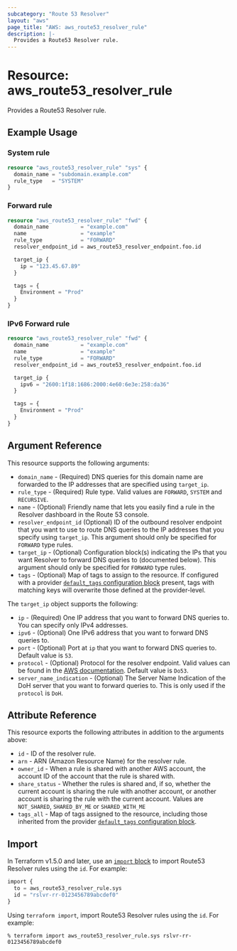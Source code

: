 ```yaml
---
subcategory: "Route 53 Resolver"
layout: "aws"
page_title: "AWS: aws_route53_resolver_rule"
description: |-
  Provides a Route53 Resolver rule.
---
```


# Resource: aws_route53_resolver_rule

Provides a Route53 Resolver rule.

## Example Usage

### System rule

```terraform
resource "aws_route53_resolver_rule" "sys" {
  domain_name = "subdomain.example.com"
  rule_type   = "SYSTEM"
}
```

### Forward rule

```terraform
resource "aws_route53_resolver_rule" "fwd" {
  domain_name          = "example.com"
  name                 = "example"
  rule_type            = "FORWARD"
  resolver_endpoint_id = aws_route53_resolver_endpoint.foo.id

  target_ip {
    ip = "123.45.67.89"
  }

  tags = {
    Environment = "Prod"
  }
}
```

### IPv6 Forward rule

```terraform
resource "aws_route53_resolver_rule" "fwd" {
  domain_name          = "example.com"
  name                 = "example"
  rule_type            = "FORWARD"
  resolver_endpoint_id = aws_route53_resolver_endpoint.foo.id

  target_ip {
    ipv6 = "2600:1f18:1686:2000:4e60:6e3e:258:da36"
  }

  tags = {
    Environment = "Prod"
  }
}
```

## Argument Reference

This resource supports the following arguments:

* `domain_name` - (Required) DNS queries for this domain name are forwarded to the IP addresses that are specified using `target_ip`.
* `rule_type` - (Required) Rule type. Valid values are `FORWARD`, `SYSTEM` and `RECURSIVE`.
* `name` - (Optional) Friendly name that lets you easily find a rule in the Resolver dashboard in the Route 53 console.
* `resolver_endpoint_id` (Optional) ID of the outbound resolver endpoint that you want to use to route DNS queries to the IP addresses that you specify using `target_ip`.
This argument should only be specified for `FORWARD` type rules.
* `target_ip` - (Optional) Configuration block(s) indicating the IPs that you want Resolver to forward DNS queries to (documented below).
This argument should only be specified for `FORWARD` type rules.
* `tags` - (Optional) Map of tags to assign to the resource. If configured with a provider [`default_tags` configuration block](https://registry.terraform.io/providers/hashicorp/aws/latest/docs#default_tags-configuration-block) present, tags with matching keys will overwrite those defined at the provider-level.

The `target_ip` object supports the following:

* `ip` - (Required) One IP address that you want to forward DNS queries to. You can specify only IPv4 addresses.
* `ipv6` - (Optional) One IPv6 address that you want to forward DNS queries to.
* `port` - (Optional) Port at `ip` that you want to forward DNS queries to. Default value is `53`.
* `protocol` - (Optional) Protocol for the resolver endpoint. Valid values can be found in the [AWS documentation](https://docs.aws.amazon.com/Route53/latest/APIReference/API_route53resolver_TargetAddress.html). Default value is `Do53`.
* `server_name_indication` -  (Optional) The Server Name Indication of the DoH server that you want to forward queries to. This is only used if the `protocol` is `DoH`.

## Attribute Reference

This resource exports the following attributes in addition to the arguments above:

* `id` - ID of the resolver rule.
* `arn` - ARN (Amazon Resource Name) for the resolver rule.
* `owner_id` - When a rule is shared with another AWS account, the account ID of the account that the rule is shared with.
* `share_status` - Whether the rules is shared and, if so, whether the current account is sharing the rule with another account, or another account is sharing the rule with the current account.
Values are `NOT_SHARED`, `SHARED_BY_ME` or `SHARED_WITH_ME`
* `tags_all` - Map of tags assigned to the resource, including those inherited from the provider [`default_tags` configuration block](https://registry.terraform.io/providers/hashicorp/aws/latest/docs#default_tags-configuration-block).

## Import

In Terraform v1.5.0 and later, use an [`import` block](https://developer.hashicorp.com/terraform/language/import) to import Route53 Resolver rules using the `id`. For example:

```terraform
import {
  to = aws_route53_resolver_rule.sys
  id = "rslvr-rr-0123456789abcdef0"
}
```

Using `terraform import`, import Route53 Resolver rules using the `id`. For example:

```console
% terraform import aws_route53_resolver_rule.sys rslvr-rr-0123456789abcdef0
```

